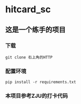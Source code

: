 # hitcard_sc
## 这是一个练手的项目
### 下载
`git clone 右上角的HTTP`
### 配置环境
`pip install -r requirements.txt`
### 本项目参考ZJU的打卡代码
